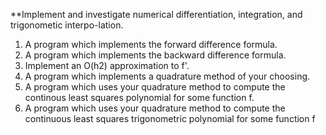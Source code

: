 **Implement and investigate numerical differentiation, integration, and trigonometic interpo-lation.

1. A program which implements the forward difference formula.
2. A program which implements the backward difference formula.
3. Implement an O(h2) approximation to f'.
4. A program which implements a quadrature method of your choosing.
5. A program which uses your quadrature method to compute the continous least squares polynomial for some
function f.
6. A program which uses your quadrature method to compute the continuous least squares trigonometric
polynomial for some function f 
